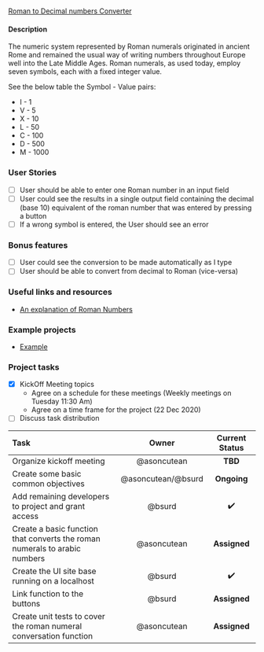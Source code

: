 # 
[Roman to Decimal numbers Converter](https://github.com/florinpop17/app-ideas/blob/master/Projects/1-Beginner/Roman-to-Decimal-Converter.md)

#### Description
The numeric system represented by Roman numerals originated in ancient Rome and remained the usual way of writing numbers throughout Europe well into the Late Middle Ages. Roman numerals, as used today, employ seven symbols, each with a fixed integer value.

See the below table the Symbol - Value pairs:

- I - 1
- V - 5
- X - 10
- L - 50
- C - 100
- D - 500
- M - 1000

### User Stories
- [ ] User should be able to enter one Roman number in an input field
- [ ] User could see the results in a single output field containing the decimal (base 10) equivalent of the roman number that was entered by pressing a button
- [ ] If a wrong symbol is entered, the User should see an error

### Bonus features
- [ ] User could see the conversion to be made automatically as I type
- [ ] User should be able to convert from decimal to Roman (vice-versa)

### Useful links and resources
- [An explanation of Roman Numbers](https://en.wikipedia.org/wiki/Roman_numerals)

### Example projects
- [Example](https://www.calculatorsoup.com/calculators/conversions/roman-numeral-converter.php)

### Project tasks
- [x] KickOff Meeting topics
    - Agree on a schedule for these meetings (Weekly meetings on Tuesday 11:30 Am)
    - Agree on a time frame for the project (22 Dec 2020)
- [ ] Discuss task distribution

|Task|Owner|Current Status|
|:---|:---:|:---:|
|Organize kickoff meeting|@asoncutean|**TBD**|
|Create some basic common objectives|@asoncutean/@bsurd|**Ongoing**|
|Add remaining developers to project and grant access|@bsurd|:heavy_check_mark:|
|Create a basic function that converts the roman numerals to arabic numbers|@asoncutean|**Assigned**|
|Create the UI site base running on a localhost|@bsurd|:heavy_check_mark:|
|Link function to the buttons|@bsurd|**Assigned**|
|Create unit tests to cover the roman numeral conversation function|@asoncutean|**Assigned**|
